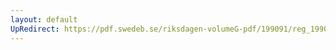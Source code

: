 ```yaml
---
layout: default
UpRedirect: https://pdf.swedeb.se/riksdagen-volumeG-pdf/199091/reg_199091/reg_199091_0959.pdf
---
```

